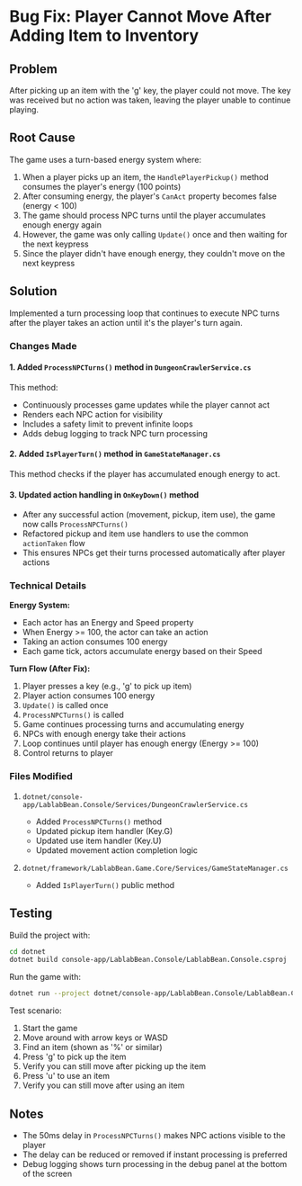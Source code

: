 # Bug Fix: Player Cannot Move After Adding Item to Inventory

## Problem
After picking up an item with the 'g' key, the player could not move. The key was received but no action was taken, leaving the player unable to continue playing.

## Root Cause
The game uses a turn-based energy system where:
1. When a player picks up an item, the `HandlePlayerPickup()` method consumes the player's energy (100 points)
2. After consuming energy, the player's `CanAct` property becomes false (energy < 100)
3. The game should process NPC turns until the player accumulates enough energy again
4. However, the game was only calling `Update()` once and then waiting for the next keypress
5. Since the player didn't have enough energy, they couldn't move on the next keypress

## Solution
Implemented a turn processing loop that continues to execute NPC turns after the player takes an action until it's the player's turn again.

### Changes Made

#### 1. Added `ProcessNPCTurns()` method in `DungeonCrawlerService.cs`
This method:
- Continuously processes game updates while the player cannot act
- Renders each NPC action for visibility
- Includes a safety limit to prevent infinite loops
- Adds debug logging to track NPC turn processing

#### 2. Added `IsPlayerTurn()` method in `GameStateManager.cs`
This method checks if the player has accumulated enough energy to act.

#### 3. Updated action handling in `OnKeyDown()` method
- After any successful action (movement, pickup, item use), the game now calls `ProcessNPCTurns()`
- Refactored pickup and item use handlers to use the common `actionTaken` flow
- This ensures NPCs get their turns processed automatically after player actions

### Technical Details

**Energy System:**
- Each actor has an Energy and Speed property
- When Energy >= 100, the actor can take an action
- Taking an action consumes 100 energy
- Each game tick, actors accumulate energy based on their Speed

**Turn Flow (After Fix):**
1. Player presses a key (e.g., 'g' to pick up item)
2. Player action consumes 100 energy
3. `Update()` is called once
4. `ProcessNPCTurns()` is called
5. Game continues processing turns and accumulating energy
6. NPCs with enough energy take their actions
7. Loop continues until player has enough energy (Energy >= 100)
8. Control returns to player

### Files Modified
1. `dotnet/console-app/LablabBean.Console/Services/DungeonCrawlerService.cs`
   - Added `ProcessNPCTurns()` method
   - Updated pickup item handler (Key.G)
   - Updated use item handler (Key.U)
   - Updated movement action completion logic

2. `dotnet/framework/LablabBean.Game.Core/Services/GameStateManager.cs`
   - Added `IsPlayerTurn()` public method

## Testing
Build the project with:
```bash
cd dotnet
dotnet build console-app/LablabBean.Console/LablabBean.Console.csproj
```

Run the game with:
```bash
dotnet run --project dotnet/console-app/LablabBean.Console/LablabBean.Console.csproj
```

Test scenario:
1. Start the game
2. Move around with arrow keys or WASD
3. Find an item (shown as '%' or similar)
4. Press 'g' to pick up the item
5. Verify you can still move after picking up the item
6. Press 'u' to use an item
7. Verify you can still move after using an item

## Notes
- The 50ms delay in `ProcessNPCTurns()` makes NPC actions visible to the player
- The delay can be reduced or removed if instant processing is preferred
- Debug logging shows turn processing in the debug panel at the bottom of the screen
